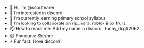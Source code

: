 - 👋 Hi, I’m @ssoultearer
- 👀 I’m interested in discord
- 🌱 I’m currently learning primary school syllabus 
- 💞️ I’m looking to collaborate on rip_indra, roblox Blox fruits 
- 📫 How to reach me: Add my name in discord : funny_dog#2062
- 😄 Pronouns: She/her
- ⚡ Fun fact: I love discord

<!---
ssoultearer/ssoultearer is a ✨ special ✨ repository because its `README.md` (this file) appears on your GitHub profile.
You can click the Preview link to take a look at your changes.
--->
